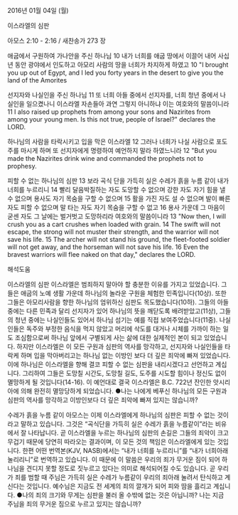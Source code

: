 2016년 01월 04일 (월)

이스라엘의 심판



아모스 2:10 - 2:16 / 새찬송가 273 장


애굽에서 구원하여 가나안을 주신 하나님
10 내가 너희를 애굽 땅에서 이끌어 내어 사십 년 동안 광야에서 인도하고 아모리 사람의 땅을 너희가 차지하게 하였고
10 "I brought you up out of Egypt, and I led you forty years in the desert to give you the land of the Amorites 

선지자와 나실인을 주신 하나님
11 또 너희 아들 중에서 선지자를, 너희 청년 중에서 나실인을 일으켰나니 이스라엘 자손들아 과연 그렇지 아니하냐 이는 여호와의 말씀이니라
11 I also raised up prophets from among your sons and Nazirites from among your young men. Is this not true, people of Israel?" declares the LORD.

하나님의 사람을 타락시키고 입을 막은 이스라엘
12 그러나 너희가 나실 사람으로 포도주를 마시게 하며 또 선지자에게 명령하여 예언하지 말라 하였느니라 
12 "But you made the Nazirites drink wine and commanded the prophets not to prophesy. 

피할 수 없는 하나님의 심판
13 보라 곡식 단을 가득히 실은 수레가 흙을 누름 같이 내가 너희를 누르리니 14 빨리 달음박질하는 자도 도망할 수 없으며 강한 자도 자기 힘을 낼 수 없으며 용사도 자기 목숨을 구할 수 없으며 15 활을 가진 자도 설 수 없으며 발이 빠른 자도 피할 수 없으며 말 타는 자도 자기 목숨을 구할 수 없고 16 용사 가운데 그 마음이 굳센 자도 그 날에는 벌거벗고 도망하리라 여호와의 말씀이니라
13 "Now then, I will crush you as a cart crushes when loaded with grain. 14 The swift will not escape, the strong will not muster their strength, and the warrior will not save his life. 15 The archer will not stand his ground, the fleet-footed soldier will not get away, and the horseman will not save his life. 16 Even the bravest warriors will flee naked on that day," declares the LORD.

해석도움





이스라엘의 심판 
이스라엘은 범죄하지 말아야 할 충분한 이유를 가지고 있었습니다. 그들은 애굽의 노예 생활 가운데 하나님의 놀라운 구원을 체험한 민족입니다(10상). 또한 그들은 아모리사람을 향한 하나님의 엄위하신 심판도 목도했습니다(10하). 그들의 아들 중에는 다른 민족과 달리 선지자가 있어 하나님의 뜻을 깨닫도록 배려받았고(11상), 그들의 청년 중에는 나실인들도 있어서 하나님 섬기는 예를 직접 보여주었습니다(11중). 나실인들은 독주와 부정한 음식을 먹지 않았고 머리에 삭도를 대거나 시체를 가까이 하는 일도 조심함으로써 하나님 앞에서 구별되게 사는 삶에 대한 실제적인 본이 되고 있었습니다. 하지만 이스라엘은 이 모든 구원과 심판의 역사를 망각하고, 선지자와 나실인들을 타락케 하며 입을 막아버리고는 하나님 없는 이방인 보다 더 깊은 죄악에 빠져 있었습니다. 이에 하나님은 이스라엘을 향해 결코 피할 수 없는 심판을 내리시겠다고 선언하고 계십니다. 그리하여 그들은 도망칠 시간도, 도망칠 길도, 도주를 시도할 힘이나 정신도 없이 멸망하게 될 것입니다(14-16). 이 예언대로 결국 이스라엘은 B.C. 722년 잔인한 앗시리아에 의해 완전히 멸망당하게 되었습니다. 
●나는 나에게 베푸신 하나님의 모든 구원과 심판의 역사를 망각하고 이방인보다 더 깊은 죄악에 빠져 있지는 않습니까?

수레가 흙을 누름 같이 
아모스는 이제 이스라엘에게 하나님의 심판은 피할 수 없는 것이라고 말하고 있습니다. 그것은 “곡식단을 가득히 실은 수레가 흙을 누름같이”라는 비유에서 잘 나타납니다. 곧 이스라엘을 누르는 하나님의 심판의 손길은 그들의 죄악이 크고 무겁기 때문에 당연히 따라오는 결과이며, 이 모든 것의 책임은 이스라엘에게 있는 것입니다. 한편 어떤 번역본(KJV, NASB)에서는 “내가 너희를 누르리니”를 “내가 너희아래 눌리리니”로 번역하고 있습니다. 이 때문에 이 말씀은 우리의 죄가 무거운 짐이 되어 하나님을 견디지 못할 정도로 짓누르고 있다는 의미로 해석되어질 수도 있습니다. 곧 우리가 죄를 범할 때 주님은 가득히 실은 수레가 누름같이 우리의 죄아래 눌려서 탄식하고 계신다는 것입니다. 예수님은 지금도 전 세계의 죄의 깔개가 되어 피와 땀을 흘리고 계십니다.
●나의 죄의 크기와 무게는 심판을 불러 올 수밖에 없는 것은 아닙니까? 나는 지금 주님을 죄의 무거운 짐으로 누르고 있지는 않습니까?
